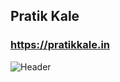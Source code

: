 ## Pratik Kale

### https://pratikkale.in
![Header](https://github.com/pratikkalein/pratikkalein/blob/main/web.png?raw=true)